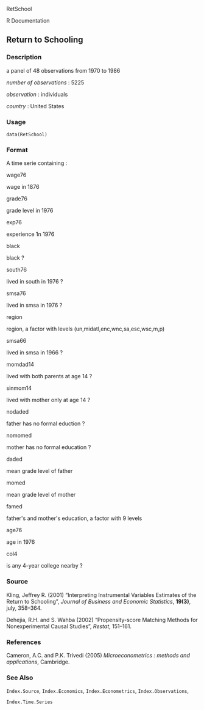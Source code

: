 RetSchool

R Documentation

## Return to Schooling

### Description

a panel of 48 observations from 1970 to 1986

_number of observations_ : 5225

_observation_ : individuals

_country_ : United States

### Usage

    data(RetSchool)

### Format

A time serie containing :

wage76

wage in 1876

grade76

grade level in 1976

exp76

experience 1n 1976

black

black ?

south76

lived in south in 1976 ?

smsa76

lived in smsa in 1976 ?

region

region, a factor with levels (un,midatl,enc,wnc,sa,esc,wsc,m,p)

smsa66

lived in smsa in 1966 ?

momdad14

lived with both parents at age 14 ?

sinmom14

lived with mother only at age 14 ?

nodaded

father has no formal eduction ?

nomomed

mother has no formal education ?

daded

mean grade level of father

momed

mean grade level of mother

famed

father's and mother's education, a factor with 9 levels

age76

age in 1976

col4

is any 4-year college nearby ?

### Source

Kling, Jeffrey R. (2001) “Interpreting Instrumental Variables Estimates of the
Return to Schooling”, _Journal of Business and Economic Statistics_,
**19(3)**, july, 358–364.

Dehejia, R.H. and S. Wahba (2002) “Propensity-score Matching Methods for
Nonexperimental Causal Studies”, _Restat_, 151–161.

### References

Cameron, A.C. and P.K. Trivedi (2005) _Microeconometrics : methods and
applications_, Cambridge.

### See Also

`Index.Source`, `Index.Economics`, `Index.Econometrics`, `Index.Observations`,

`Index.Time.Series`


